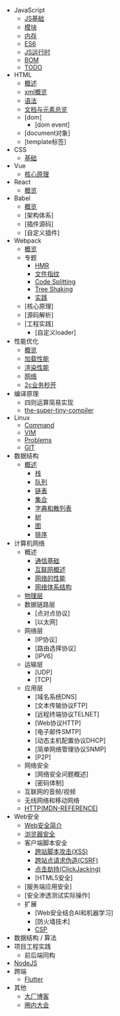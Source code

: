 - JavaScript
  - [JS基础](./docs/javascript/basic.md)
  - [模块](./docs/javascript/module.md)
  - [内存](./docs/javascript/memory.md)
  - [ES6](./docs/javascript/es6.md)
  - [JS运行时](./docs/javascript/runtime.md)
  - [BOM](./docs/javascript/bom.md)
  - [TODO](./docs/javascript/todo.md)
- HTML
  - [概述](./docs/html/html_summary.md)
  - [xml概览](./docs/html/xml.md)
  - [语法](./docs/html/html_syntax.md)
  - [文档与元素总览](./docs/html/html_element.md)
  - [dom]
    - [dom event]
  - [document对象]
  - [template标签]
- CSS
  - [基础](./docs/css/index.md)
- Vue
  - [核心原理](./docs/vue/core.md)
- React
  - [概览](./docs/react/overview.md)
- Babel
  - [概览](./docs/babel/babel_summary.md)
  - [架构体系]
  - [插件源码]
  - [自定义插件]
- Webpack
  - [概览](./docs/webpack/overview.md)
  - 专题
    - [HMR](./docs/webpack/01-HMR.md)
    - [文件指纹](./docs/webpack/02-文件指纹.md)
    - [Code Splitting](./docs/webpack/03-code-splitting.md)
    - [Tree Shaking](./docs/webpack/04-tree-shaking.md)
    - [实践](./docs/webpack/06-实践.md)
  - [核心原理]
  - [源码解析]
  - [工程实践]
    - [自定义loader]
- 性能优化
  - [概览](./docs/performance/index.md)
  - [加载性能](./docs/performance/loading.md)
  - [渲染性能](./docs/performance/render.md)
  - [网络](./docs/performance/network.md)
  - [2c业务秒开](./docs/performance/2c.md)
- 编译原理
  - 四则运算简易实现
  - [the-super-tiny-compiler](https://the-super-tiny-compiler.glitch.me/)
- Linux
  - [Command](./docs/linux/command.md)
  - [VIM](./docs/linux/vim.md)
  - [Problems](./docs/linux/problems.md)
  - [GIT](./docs/linux/git.md)
- 数据结构
  - [概述](./docs/data-structure/overview.md)
    - [栈](./docs/data-structure/01-stack.md)
    - [队列](./docs/data-structure/02-queue.md)
    - [链表](./docs/data-structure/03-linkedlist.md)
    - [集合](./docs/data-structure/04-set.md)
    - [字典和散列表](./docs/data-structure/05-dictionary-hashtable.md)
    - [树](./docs/data-structure/06-tree.md)
    - [图](./docs/data-structure/07-graph.md)
    - [排序](./docs/data-structure/08-sort.md)
- 计算机网络
  - 概述
    - [通信基础](./docs/network/summary/communication_foundation.md)
    - [互联网概述](./docs/network/summary/internet.md)
    - [网络的性能](./docs/network/summary/performance.md)
    - [网络体系结构](./docs/network/summary/structure.md)
  - [物理层](./docs/network/physical-layer.md)
  - 数据链路层
    - [点对点协议]
    - [以太网]
  - 网络层
    - [IP协议]
    - [路由选择协议]
    - [IPV6]
  - 运输层
    - [UDP]
    - [TCP]
  - 应用层
    - [域名系统DNS]
    - [文本传输协议FTP]
    - [远程终端协议TELNET]
    - [Web协议HTTP]
    - [电子邮件SMTP]
    - [动态主机配置协议DHCP]
    - [简单网络管理协议SNMP]
    - [P2P]
  - 网络安全
    - [网络安全问题概述]
    - [密码体制]
  - 互联网的音频/视频
  - 无线网络和移动网络
  - [HTTP(MDN-REFERENCE)](https://developer.mozilla.org/en-US/docs/Web/HTTP)
- Web安全
    - [Web安全简介](./docs/web-security/introducation.md)
    - [浏览器安全](./docs/web-security/browser.md)
    - 客户端脚本安全
        - [跨站脚本攻击(XSS)](./docs/web-security/xss.md)
        - [跨站点请求伪造(CSRF)](./docs/web-security/csrf.md)
        - [点击劫持(ClickJacking)](./docs/web-security/clickjacking.md)
        - [HTML5安全]
    - [服务端应用安全]
    - [安全渗透测试实际操作]
    - 扩展
        - [Web安全结合AI和机器学习]
        - [防火墙技术]
        - [CSP](https://developer.mozilla.org/en-US/docs/Web/HTTP/CSP)
- 数据结构 / 算法 
- 项目工程实践 
  - 前后端同构
- [NodeJS](./docs/nodejs/index.md)
- 跨端 
  - [Flutter](./docs/kuaduan/flutter.md)
- 其他
  - [大厂博客](./docs/others/blogs.md)
  - [圈内大会](./docs/others/meeting.md)

